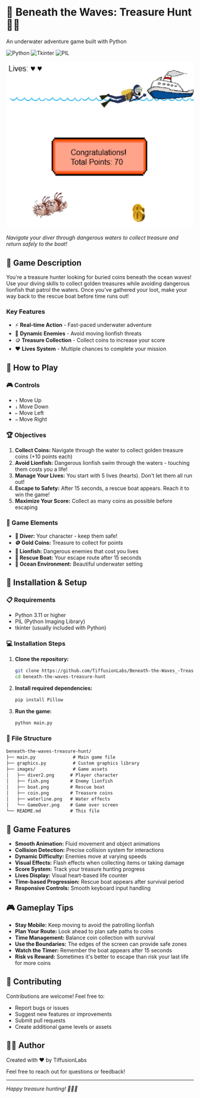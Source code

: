 # 🌊 Beneath the Waves: Treasure Hunt 🏴‍☠️

An underwater adventure game built with Python

![Python](https://img.shields.io/badge/Python-3.11+-blue.svg)
![Tkinter](https://img.shields.io/badge/GUI-Tkinter-green.svg)
![PIL](https://img.shields.io/badge/Graphics-PIL-orange.svg)

![Beneath the Waves: Treasure Hunt](gameScreenshot.png)

*Navigate your diver through dangerous waters to collect treasure and return safely to the boat!*

## 📖 Game Description

You're a treasure hunter looking for buried coins beneath the ocean waves! Use your diving skills to collect golden treasures while avoiding dangerous lionfish that patrol the waters. Once you've gathered your loot, make your way back to the rescue boat before time runs out!

### Key Features
- ⚡ **Real-time Action** - Fast-paced underwater adventure
- 🐠 **Dynamic Enemies** - Avoid moving lionfish threats
- 🪙 **Treasure Collection** - Collect coins to increase your score
- ❤️ **Lives System** - Multiple chances to complete your mission

## 🎯 How to Play

### 🎮 Controls
- `↑` Move Up
- `↓` Move Down  
- `←` Move Left
- `→` Move Right

### 🏆 Objectives
1. **Collect Coins:** Navigate through the water to collect golden treasure coins (+10 points each)
2. **Avoid Lionfish:** Dangerous lionfish swim through the waters - touching them costs you a life!
3. **Manage Your Lives:** You start with 5 lives (hearts). Don't let them all run out!
4. **Escape to Safety:** After 15 seconds, a rescue boat appears. Reach it to win the game!
5. **Maximize Your Score:** Collect as many coins as possible before escaping

### 🎲 Game Elements
- **🤿 Diver:** Your character - keep them safe!
- **🪙 Gold Coins:** Treasure to collect for points
- **🐠 Lionfish:** Dangerous enemies that cost you lives
- **🚤 Rescue Boat:** Your escape route after 15 seconds
- **🌊 Ocean Environment:** Beautiful underwater setting

## 🚀 Installation & Setup

### 📋 Requirements
- Python 3.11 or higher
- PIL (Python Imaging Library)
- tkinter (usually included with Python)

### 💻 Installation Steps

1. **Clone the repository:**
   ```bash
   git clone https://github.com/TiffusionLabs/Beneath-the-Waves_-Treasure-Hunt.git
   cd beneath-the-waves-treasure-hunt
   ```

2. **Install required dependencies:**
   ```bash
   pip install Pillow
   ```

3. **Run the game:**
   ```bash
   python main.py
   ```

### 📁 File Structure
```
beneath-the-waves-treasure-hunt/
├── main.py              # Main game file
├── graphics.py          # Custom graphics library
├── images/              # Game assets
│   ├── diver2.png      # Player character
│   ├── fish.png        # Enemy lionfish
│   ├── boat.png        # Rescue boat
│   ├── coin.png        # Treasure coins
│   ├── waterline.png   # Water effects
│   └── GameOver.png    # Game over screen
└── README.md           # This file
```

## 🏅 Game Features

- **Smooth Animation:** Fluid movement and object animations
- **Collision Detection:** Precise collision system for interactions
- **Dynamic Difficulty:** Enemies move at varying speeds
- **Visual Effects:** Flash effects when collecting items or taking damage
- **Score System:** Track your treasure hunting progress
- **Lives Display:** Visual heart-based life counter
- **Time-based Progression:** Rescue boat appears after survival period
- **Responsive Controls:** Smooth keyboard input handling

## 🎮 Gameplay Tips

- **Stay Mobile:** Keep moving to avoid the patrolling lionfish
- **Plan Your Route:** Look ahead to plan safe paths to coins
- **Time Management:** Balance coin collection with survival
- **Use the Boundaries:** The edges of the screen can provide safe zones
- **Watch the Timer:** Remember the boat appears after 15 seconds
- **Risk vs Reward:** Sometimes it's better to escape than risk your last life for more coins

## 🤝 Contributing

Contributions are welcome! Feel free to:

- Report bugs or issues
- Suggest new features or improvements
- Submit pull requests
- Create additional game levels or assets

## 👨‍💻 Author

Created with ❤️ by TiffusionLabs

Feel free to reach out for questions or feedback!

---

*Happy treasure hunting! 🏴‍☠️⚓*
